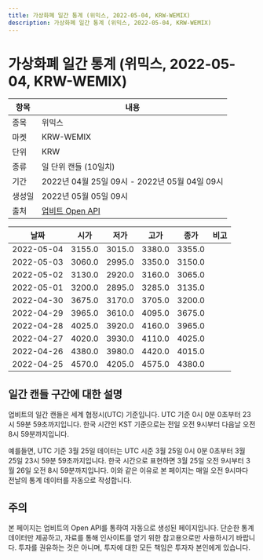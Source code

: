 ```yaml
---
title: 가상화폐 일간 통계 (위믹스, 2022-05-04, KRW-WEMIX)
description: 가상화폐 일간 통계 (위믹스, 2022-05-04, KRW-WEMIX)
---
```



가상화폐 일간 통계 (위믹스, 2022-05-04, KRW-WEMIX)
===

|항목|내용|
|--|--|
|종목|위믹스|
|마켓|KRW-WEMIX|
|단위|KRW|
|종류|일 단위 캔들 (10일치)|
|기간|2022년 04월 25일 09시 - 2022년 05월 04일 09시|
|생성일|2022년 05월 05일 09시|
|출처|[업비트 Open API](https://docs.upbit.com)|


|날짜|시가|저가|고가|종가|비고|
|--|--|--|--|--|--|
|2022-05-04|3155.0|3015.0|3380.0|3355.0|    |
|2022-05-03|3060.0|2995.0|3350.0|3150.0|    |
|2022-05-02|3130.0|2920.0|3160.0|3065.0|    |
|2022-05-01|3200.0|2895.0|3285.0|3135.0|    |
|2022-04-30|3675.0|3170.0|3705.0|3200.0|    |
|2022-04-29|3965.0|3610.0|4095.0|3675.0|    |
|2022-04-28|4025.0|3920.0|4160.0|3965.0|    |
|2022-04-27|4020.0|3930.0|4110.0|4025.0|    |
|2022-04-26|4380.0|3980.0|4420.0|4015.0|    |
|2022-04-25|4570.0|4205.0|4575.0|4380.0|    |


일간 캔들 구간에 대한 설명
---


업비트의 일간 캔들은 세계 협정시(UTC) 기준입니다. 
UTC 기준 0시 0분 0초부터 23시 59분 59초까지입니다. 
한국 시간인 KST 기준으로는 전일 오전 9시부터 다음날 오전 8시 59분까지입니다. 


예를들면, UTC 기준 3월 25일 데이터는 UTC 시준 3월 25일 0시 0분 0초부터 3월 25일 23시 59분 59초까지입니다. 
한국 시간으로 표현하면 3월 25일 오전 9시부터 3월 26일 오전 8시 59분까지입니다. 
이와 같은 이유로 본 페이지는 매일 오전 9시마다 전날의 통계 데이터를 자동으로 작성합니다. 


주의
---


본 페이지는 업비트의 Open API를 통하여 자동으로 생성된 페이지입니다. 
단순한 통계 데이터만 제공하고, 자료를 통해 인사이트를 얻기 위한 참고용으로만 사용하시기 바랍니다. 
투자를 권유하는 것은 아니며, 투자에 대한 모든 책임은 투자자 본인에게 있습니다. 

